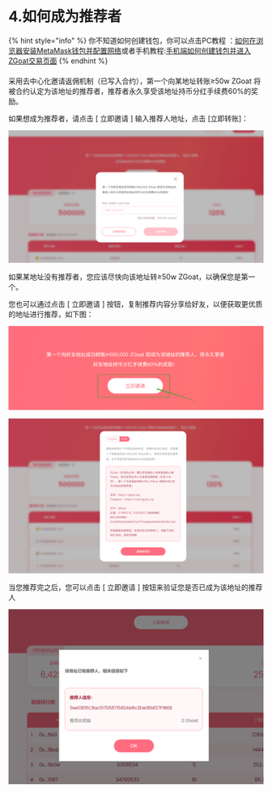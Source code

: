 # 4.如何成为推荐者

{% hint style="info" %}
你不知道如何创建钱包，你可以点击PC教程 ：[如何在浏览器安装MetaMask钱包并配置网络](1.-ru-he-she-zhi-qian-bao.md)或者手机教程:[手机端如何创建钱包并进入ZGoat交易页面](2.-shou-ji-duan-ru-he-chuang-jian-qian-bao-bing-jin-ru-mdex-jiao-yi-jie-mian.md)
{% endhint %}

####

采用去中心化邀请返佣机制（已写入合约），第一个向某地址转账≥50w ZGoat 将被合约认定为该地址的推荐者，推荐者永久享受该地址持币分红手续费60%的奖励。

如果想成为推荐者，请点击 \[ 立即邀请 ] 输入推荐人地址，点击 \[立即转账]：

![](../../.gitbook/assets/成为推荐人-中.png)

如果某地址没有推荐者，您应该尽快向该地址转≥50w ZGoat，以确保您是第一个。

您也可以通过点击 \[ 立即邀请 ] 按钮，复制推荐内容分享给好友，以便获取更优质的地址进行推荐，如下图：

![](../../.gitbook/assets/立即邀请-中.png)

![](../../.gitbook/assets/转发文案邀请好友-中.png)

当您推荐完之后，您可以点击 \[ 立即邀请 ] 按钮来验证您是否已成为该地址的推荐人

![](../../.gitbook/assets/已有推荐人-中.png)
